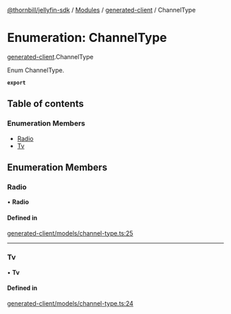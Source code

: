 [@thornbill/jellyfin-sdk](../README.md) / [Modules](../modules.md) / [generated-client](../modules/generated_client.md) / ChannelType

# Enumeration: ChannelType

[generated-client](../modules/generated_client.md).ChannelType

Enum ChannelType.

**`export`**

## Table of contents

### Enumeration Members

- [Radio](generated_client.ChannelType.md#radio)
- [Tv](generated_client.ChannelType.md#tv)

## Enumeration Members

### Radio

• **Radio**

#### Defined in

[generated-client/models/channel-type.ts:25](https://github.com/jellyfin/jellyfin-sdk-typescript/blob/7402732/src/generated-client/models/channel-type.ts#L25)

___

### Tv

• **Tv**

#### Defined in

[generated-client/models/channel-type.ts:24](https://github.com/jellyfin/jellyfin-sdk-typescript/blob/7402732/src/generated-client/models/channel-type.ts#L24)
